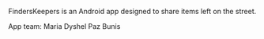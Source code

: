 FindersKeepers is an Android app designed to share items left on the street.

App team:
Maria Dyshel
Paz Bunis
